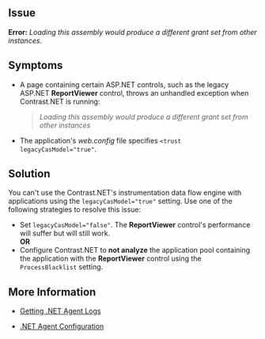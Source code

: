 <!--
title: "Loading Assembly Error"
description: "Troubleshooting guide for .NET agent issues"
tags: "microsoft troubleshoot assembly loading agent .Net"
-->

## Issue

**Error:** *Loading this assembly would produce a different grant set from other instances*.

## Symptoms

* A page containing certain ASP.NET controls, such as the legacy ASP.NET **ReportViewer** control, throws an unhandled exception when Contrast.NET is running: 

    > *Loading this assembly would produce a different grant set from other instances*

* The application's *web.config* file specifies `<trust legacyCasModel="true"`.

## Solution

You can't use the Contrast.NET's instrumentation data flow engine with applications using the `legacyCasModel="true"` setting. Use one of the following strategies to resolve this issue:

* Set `legacyCasModel="false"`. The **ReportViewer** control's performance will suffer but will still work. 
<br> **OR** </br>
* Configure Contrast.NET to **not analyze** the application pool containing the application with the **ReportViewer** control using the `ProcessBlacklist` setting.


## More Information

* [Getting .NET Agent Logs](troubleshooting-net.html#net-logs)

* [.NET Agent Configuration](installation-netconfig.html)


